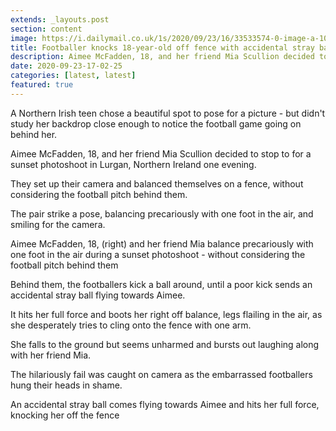```yaml
---
extends: _layouts.post
section: content
image: https://i.dailymail.co.uk/1s/2020/09/23/16/33533574-0-image-a-109_1600875365892.jpg 
title: Footballer knocks 18-year-old off fence with accidental stray ball as she poses for photo 
description: Aimee McFadden, 18, and her friend Mia Scullion decided to pose for a sunset photoshoot in Lurgan, Northern Ireland. They balanced on a fence until a stray football knocked Aimee off. 
date: 2020-09-23-17-02-25 
categories: [latest, latest] 
featured: true 
--- 
```

A Northern Irish teen chose a beautiful spot to pose for a picture - but didn't study her backdrop close enough to notice the football game going on behind her.

Aimee McFadden, 18, and her friend Mia Scullion decided to stop to for a sunset photoshoot in Lurgan, Northern Ireland one evening.

They set up their camera and balanced themselves on a fence, without considering the football pitch behind them.

The pair strike a pose, balancing precariously with one foot in the air, and smiling for the camera. 

Aimee McFadden, 18, (right) and her friend Mia balance precariously with one foot in the air during a sunset photoshoot - without considering the football pitch behind them

Behind them, the footballers kick a ball around, until a poor kick sends an accidental stray ball flying towards Aimee. 

It hits her full force and boots her right off balance, legs flailing in the air, as she desperately tries to cling onto the fence with one arm.

She falls to the ground but seems unharmed and bursts out laughing along with her friend Mia.

The hilariously fail was caught on camera as the embarrassed footballers hung their heads in shame.

An accidental stray ball comes flying towards Aimee and hits her full force, knocking her off the fence

